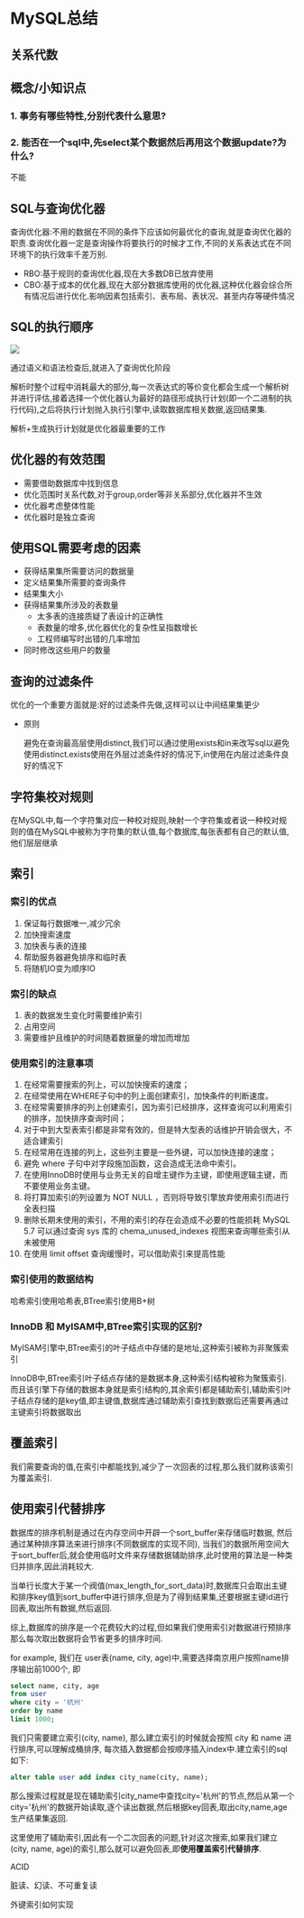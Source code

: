# MySQL总结

## 关系代数

## 概念/小知识点

### 1. 事务有哪些特性,分别代表什么意思?

### 2. 能否在一个sql中,先select某个数据然后再用这个数据update?为什么?

不能





## SQL与查询优化器

查询优化器:不用的数据在不同的条件下应该如何最优化的查询,就是查询优化器的职责.查询优化器一定是查询操作将要执行的时候才工作,不同的关系表达式在不同环境下的执行效率千差万别.

- RBO:基于规则的查询优化器,现在大多数DB已放弃使用
- CBO:基于成本的优化器,现在大部分数据库使用的优化器,这种优化器会综合所有情况后进行优化.影响因素包括索引、表布局、表状况、甚至内存等硬件情况

## SQL的执行顺序

![](https://tva1.sinaimg.cn/large/00831rSTly1gcth353r2qj315w0n2k08.jpg)

通过语义和语法检查后,就进入了查询优化阶段

解析时整个过程中消耗最大的部分,每一次表达式的等价变化都会生成一个解析树并进行评估,接着选择一个优化器认为最好的路径形成执行计划(即一个二进制的执行代码),之后将执行计划抛入执行引擎中,读取数据库相关数据,返回结果集.

解析+生成执行计划就是优化器最重要的工作

## 优化器的有效范围

- 需要借助数据库中找到信息
- 优化范围时关系代数,对于group,order等非关系部分,优化器并不生效
- 优化器考虑整体性能
- 优化器时是独立查询

## 使用SQL需要考虑的因素

- 获得结果集所需要访问的数据量
- 定义结果集所需要的查询条件
- 结果集大小
- 获得结果集所涉及的表数量
  - 太多表的连接质疑了表设计的正确性
  - 表数量的增多,优化器优化的复杂性呈指数增长
  - 工程师编写时出错的几率增加
- 同时修改这些用户的数量

## 查询的过滤条件

优化的一个重要方面就是:好的过滤条件先做,这样可以让中间结果集更少

- 原则

  避免在查询最高层使用distinct,我们可以通过使用exists和in来改写sql以避免使用distinct.exists使用在外层过滤条件好的情况下,in使用在内层过滤条件良好的情况下

## 字符集校对规则

在MySQL中,每一个字符集对应一种校对规则,映射一个字符集或者说一种校对规则的值在MySQL中被称为字符集的默认值,每个数据库,每张表都有自己的默认值,他们层层继承

## 索引

### 索引的优点

1. 保证每行数据唯一,减少冗余
2. 加快搜索速度
3. 加快表与表的连接
4. 帮助服务器避免排序和临时表
5. 将随机IO变为顺序IO

### 索引的缺点

1. 表的数据发生变化时需要维护索引
2. 占用空间
3. 需要维护且维护的时间随着数据量的增加而增加

### 使用索引的注意事项

1. 在经常需要搜索的列上，可以加快搜索的速度；
2. 在经常使用在WHERE子句中的列上面创建索引，加快条件的判断速度。
3. 在经常需要排序的列上创建索引，因为索引已经排序，这样查询可以利用索引的排序，加快排序查询时间；
4. 对于中到大型表索引都是非常有效的，但是特大型表的话维护开销会很大，不适合建索引
5. 在经常用在连接的列上，这些列主要是一些外键，可以加快连接的速度；
6. 避免 where 子句中对字段施加函数，这会造成无法命中索引。
7. 在使用InnoDB时使用与业务无关的自增主键作为主键，即使用逻辑主键，而不要使用业务主键。
8. 将打算加索引的列设置为 NOT NULL ，否则将导致引擎放弃使用索引而进行全表扫描
9. 删除长期未使用的索引，不用的索引的存在会造成不必要的性能损耗 MySQL 5.7 可以通过查询 sys 库的 chema_unused_indexes 视图来查询哪些索引从未被使用
10. 在使用 limit offset 查询缓慢时，可以借助索引来提高性能

### 索引使用的数据结构

哈希索引使用哈希表,BTree索引使用B+树

### InnoDB 和 MyISAM中,BTree索引实现的区别?

MyISAM引擎中,BTree索引的叶子结点中存储的是地址,这种索引被称为非聚簇索引

InnoDB中,BTree索引叶子结点存储的是数据本身,这种索引结构被称为聚簇索引.而且该引擎下存储的数据本身就是索引结构的,其余索引都是辅助索引,辅助索引叶子结点存储的是key值,即主键值,数据库通过辅助索引查找到数据后还需要再通过主键索引将数据取出

## 覆盖索引

我们需要查询的值,在索引中都能找到,减少了一次回表的过程,那么我们就称该索引为覆盖索引.

## 使用索引代替排序

数据库的排序机制是通过在内存空间中开辟一个sort_buffer来存储临时数据, 然后通过某种排序算法来进行排序(不同数据库的实现不同), 当我们的数据所用空间大于sort_buffer后,就会使用临时文件来存储数据辅助排序,此时使用的算法是一种类归并排序,因此消耗较大.

当单行长度大于某一个阀值(max_length_for_sort_data)时,数据库只会取出主键和排序key值到sort_buffer中进行排序,但是为了得到结果集,还要根据主键id进行回表,取出所有数据,然后返回.

综上,数据库的排序是一个花费较大的过程,但如果我们使用索引对数据进行预排序那么每次取出数据将会节省更多的排序时间.

for example, 我们在 user表(name, city, age)中,需要选择南京用户按照name排序输出前1000个, 即

```sql
select name, city, age 
from user 
where city = '杭州'
order by name
limit 1000;
```

我们只需要建立索引(city, name), 那么建立索引的时候就会按照 city 和 name 进行排序,可以理解成桶排序, 每次插入数据都会按顺序插入index中.建立索引的sql如下:

```sql
alter table user add index city_name(city, name);
```

那么搜索过程就是现在辅助索引city_name中查找city='杭州'的节点,然后从第一个city='杭州'的数据开始读取,逐个读出数据,然后根据key回表,取出city,name,age生产结果集返回.

这里使用了辅助索引,因此有一个二次回表的问题,针对这次搜索,如果我们建立(city, name, age)的索引,那么就可以避免回表,即**使用覆盖索引代替排序**.

ACID

脏读、幻读、不可重复读

外键索引如何实现